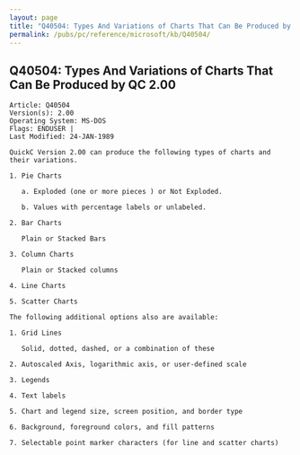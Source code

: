 ```yaml
---
layout: page
title: "Q40504: Types And Variations of Charts That Can Be Produced by QC 2.00"
permalink: /pubs/pc/reference/microsoft/kb/Q40504/
---
```


## Q40504: Types And Variations of Charts That Can Be Produced by QC 2.00

	Article: Q40504
	Version(s): 2.00
	Operating System: MS-DOS
	Flags: ENDUSER |
	Last Modified: 24-JAN-1989
	
	QuickC Version 2.00 can produce the following types of charts and
	their variations.
	
	1. Pie Charts
	
	   a. Exploded (one or more pieces ) or Not Exploded.
	
	   b. Values with percentage labels or unlabeled.
	
	2. Bar Charts
	
	   Plain or Stacked Bars
	
	3. Column Charts
	
	   Plain or Stacked columns
	
	4. Line Charts
	
	5. Scatter Charts
	
	The following additional options also are available:
	
	1. Grid Lines
	
	   Solid, dotted, dashed, or a combination of these
	
	2. Autoscaled Axis, logarithmic axis, or user-defined scale
	
	3. Legends
	
	4. Text labels
	
	5. Chart and legend size, screen position, and border type
	
	6. Background, foreground colors, and fill patterns
	
	7. Selectable point marker characters (for line and scatter charts)
